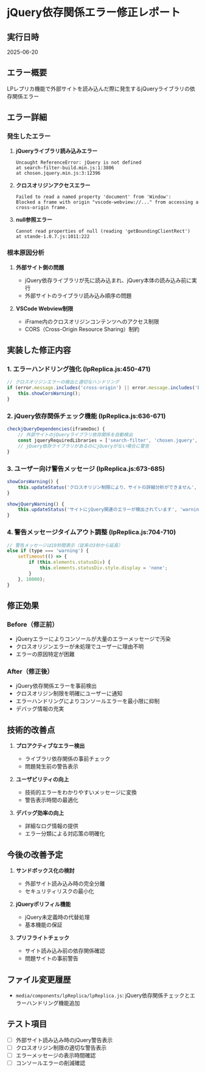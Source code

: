 # jQuery依存関係エラー修正レポート

## 実行日時
2025-06-20

## エラー概要
LPレプリカ機能で外部サイトを読み込んだ際に発生するjQueryライブラリの依存関係エラー

## エラー詳細

### 発生したエラー

1. **jQueryライブラリ読み込みエラー**
   ```
   Uncaught ReferenceError: jQuery is not defined
   at search-filter-build.min.js:1:3806
   at chosen.jquery.min.js:3:12396
   ```

2. **クロスオリジンアクセスエラー**
   ```
   Failed to read a named property 'document' from 'Window': 
   Blocked a frame with origin "vscode-webview://..." from accessing a cross-origin frame.
   ```

3. **null参照エラー**
   ```
   Cannot read properties of null (reading 'getBoundingClientRect')
   at stande-1.0.7.js:1011:222
   ```

### 根本原因分析

1. **外部サイト側の問題**
   - jQuery依存ライブラリが先に読み込まれ、jQuery本体の読み込み前に実行
   - 外部サイトのライブラリ読み込み順序の問題

2. **VSCode Webview制限**
   - iFrame内のクロスオリジンコンテンツへのアクセス制限
   - CORS（Cross-Origin Resource Sharing）制約

## 実装した修正内容

### 1. エラーハンドリング強化 (lpReplica.js:450-471)
```javascript
// クロスオリジンエラーの検出と適切なハンドリング
if (error.message.includes('cross-origin') || error.message.includes('Blocked a frame')) {
    this.showCorsWarning();
}
```

### 2. jQuery依存関係チェック機能 (lpReplica.js:636-671)
```javascript
checkjQueryDependencies(iframeDoc) {
    // 外部サイトのjQueryライブラリ依存関係を自動検出
    const jqueryRequiredLibraries = ['search-filter', 'chosen.jquery', 'slick', 'stande'];
    // jQuery依存ライブラリがあるのにjQueryがない場合に警告
}
```

### 3. ユーザー向け警告メッセージ (lpReplica.js:673-685)
```javascript
showCorsWarning() {
    this.updateStatus('クロスオリジン制限により、サイトの詳細分析ができません', 'warning');
}

showjQueryWarning() {
    this.updateStatus('サイトにjQuery関連のエラーが検出されています', 'warning');
}
```

### 4. 警告メッセージタイムアウト調整 (lpReplica.js:704-710)
```javascript
// 警告メッセージは10秒間表示（従来の3秒から延長）
else if (type === 'warning') {
    setTimeout(() => {
        if (this.elements.statusDiv) {
            this.elements.statusDiv.style.display = 'none';
        }
    }, 10000);
}
```

## 修正効果

### Before（修正前）
- jQueryエラーによりコンソールが大量のエラーメッセージで汚染
- クロスオリジンエラーが未処理でユーザーに理由不明
- エラーの原因特定が困難

### After（修正後）
- jQuery依存関係エラーを事前検出
- クロスオリジン制限を明確にユーザーに通知
- エラーハンドリングによりコンソールエラーを最小限に抑制
- デバッグ情報の充実

## 技術的改善点

1. **プロアクティブなエラー検出**
   - ライブラリ依存関係の事前チェック
   - 問題発生前の警告表示

2. **ユーザビリティの向上**
   - 技術的エラーをわかりやすいメッセージに変換
   - 警告表示時間の最適化

3. **デバッグ効率の向上**
   - 詳細なログ情報の提供
   - エラー分類による対応策の明確化

## 今後の改善予定

1. **サンドボックス化の検討**
   - 外部サイト読み込み時の完全分離
   - セキュリティリスクの最小化

2. **jQueryポリフィル機能**
   - jQuery未定義時の代替処理
   - 基本機能の保証

3. **プリフライトチェック**
   - サイト読み込み前の依存関係確認
   - 問題サイトの事前警告

## ファイル変更履歴

- `media/components/lpReplica/lpReplica.js`: jQuery依存関係チェックとエラーハンドリング機能追加

## テスト項目

- [ ] 外部サイト読み込み時のjQuery警告表示
- [ ] クロスオリジン制限の適切な警告表示
- [ ] エラーメッセージの表示時間確認
- [ ] コンソールエラーの削減確認